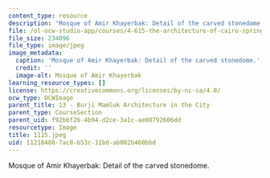 ```yaml
---
content_type: resource
description: 'Mosque of Amir Khayerbak: Detail of the carved stonedome.'
file: /ol-ocw-studio-app/courses/4-615-the-architecture-of-cairo-spring-2002/112184887ac8b53c11bdab002b460bbd_1115.jpeg
file_size: 234096
file_type: image/jpeg
image_metadata:
  caption: 'Mosque of Amir Khayerbak: Detail of the carved stonedome.'
  credit: ''
  image-alt: Mosque of Amir Khayerbak
learning_resource_types: []
license: https://creativecommons.org/licenses/by-nc-sa/4.0/
ocw_type: OCWImage
parent_title: 13 - Burji Mamluk Architecture in the City
parent_type: CourseSection
parent_uid: f92bbf26-4b94-d2ce-3a1c-ae00792606dd
resourcetype: Image
title: 1115.jpeg
uid: 11218488-7ac8-b53c-11bd-ab002b460bbd
---
```

Mosque of Amir Khayerbak: Detail of the carved stonedome.